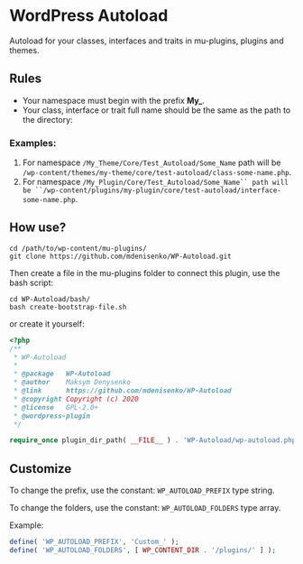# WordPress Autoload
Autoload for your classes, interfaces and traits in mu-plugins, plugins and themes.

## Rules

- Your namespace must begin with the prefix **My_**.
- Your class, interface or trait full name should be the same as the path to the directory:

### Examples:

1. For namespace ```/My_Theme/Core/Test_Autoload/Some_Name``` path will be ```/wp-content/themes/my-theme/core/test-autoload/class-some-name.php```. 
2. For namespace ```/My_Plugin/Core/Test_Autoload/Some_Name`` path will be ``/wp-content/plugins/my-plugin/core/test-autoload/interface-some-name.php```.

## How use?

```
cd /path/to/wp-content/mu-plugins/
git clone https://github.com/mdenisenko/WP-Autoload.git
```

Then create a file in the mu-plugins folder to connect this plugin, use the bash script:

```
cd WP-Autoload/bash/
bash create-bootstrap-file.sh
```

or create it yourself:

```php
<?php
/**
 * WP-Autoload
 *
 * @package   WP-Autoload
 * @author    Maksym Denysenko
 * @link      https://github.com/mdenisenko/WP-Autoload
 * @copyright Copyright (c) 2020
 * @license   GPL-2.0+
 * @wordpress-plugin
 */

require_once plugin_dir_path( __FILE__ ) . 'WP-Autoload/wp-autoload.php';
```

## Customize

To change the prefix, use the constant: `WP_AUTOLOAD_PREFIX` type string.

To change the folders, use the constant: `WP_AUTOLOAD_FOLDERS` type array.

Example:

```php
define( 'WP_AUTOLOAD_PREFIX', 'Custom_' );
define( 'WP_AUTOLOAD_FOLDERS', [ WP_CONTENT_DIR . '/plugins/' ] );
```

